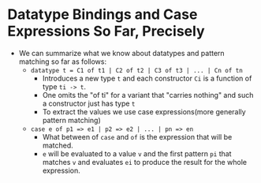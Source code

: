 # Datatype Bindings and Case Expressions So Far, Precisely

* We can summarize what we know about datatypes and pattern matching so far as follows:
    * `datatype t = C1 of t1 | C2 of t2 | C3 of t3 | ... | Cn of tn`
        * Introduces a new type `t` and each constructor `Ci` is a function of type `ti -> t`.
        * One omits the "of ti" for a variant that "carries nothing" and such a constructor just has type `t`
        * To extract the values we use case expressions(more generally pattern matching)
    * `case e of p1 => e1 | p2 => e2 | ... | pn => en`
        * What between of `case` and `of` is the expression that will be matched.
        * `e` will be evaluated to a value `v` and the first pattern `pi` that matches `v` and evaluates `ei` to produce the result for the whole expression. 
